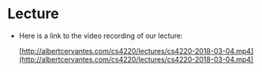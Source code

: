 # Lecture
- Here is a link to the video recording of our lecture:

	[http://albertcervantes.com/cs4220/lectures/cs4220-2018-03-04.mp4](http://albertcervantes.com/cs4220/lectures/cs4220-2018-03-04.mp4)